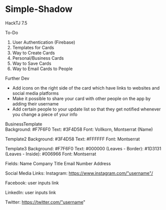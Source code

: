 # Simple-Shadow
 HackTJ 7.5 

To-Do
1. User Authentication (Firebase)
2. Templates for Cards
3. Way to Create Cards
4. Personal/Business Cards
5. Way to Save Cards
6. Way to Email Cards to People

Further Dev

- Add icons on the right side of the card which have links to websites and social media platforms
- Make it possible to share your card with other people on the app by adding their username
- Add certain people to your update list so that they get notified whenever you change a piece of your info

BusinessTemplate  
     Background: #F7F6F0
     Text: #3F4D58
     Font: Vollkorn, Montserrat (Name)

Template2
     Background: #3F4D58
     Text: #FFFFFF
     Font: Montserrat

Template3
     Background: #F7F6F0
     Text: #000000
     (Leaves - Border): #1D3131
     (Leaves - Inside): #006966
     Font: Montserrat
     

Fields: 
Name
Company
Title
Email
Number
Address


Social Media Links:
Instagram: https://www.instagram.com/"username"/

Facebook: user inputs link

LinkedIn: user inputs link

Twitter: https://twitter.com/"username"

